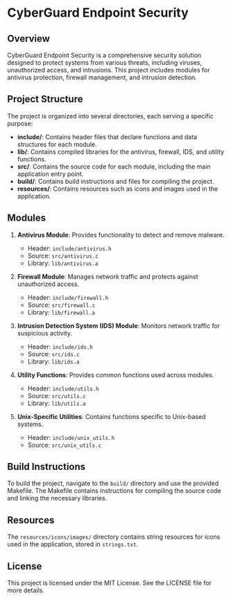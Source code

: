 # CyberGuard Endpoint Security

## Overview
CyberGuard Endpoint Security is a comprehensive security solution designed to protect systems from various threats, including viruses, unauthorized access, and intrusions. This project includes modules for antivirus protection, firewall management, and intrusion detection.

## Project Structure
The project is organized into several directories, each serving a specific purpose:

- **include/**: Contains header files that declare functions and data structures for each module.
- **lib/**: Contains compiled libraries for the antivirus, firewall, IDS, and utility functions.
- **src/**: Contains the source code for each module, including the main application entry point.
- **build/**: Contains build instructions and files for compiling the project.
- **resources/**: Contains resources such as icons and images used in the application.

## Modules
1. **Antivirus Module**: Provides functionality to detect and remove malware.
   - Header: `include/antivirus.h`
   - Source: `src/antivirus.c`
   - Library: `lib/antivirus.a`

2. **Firewall Module**: Manages network traffic and protects against unauthorized access.
   - Header: `include/firewall.h`
   - Source: `src/firewall.c`
   - Library: `lib/firewall.a`

3. **Intrusion Detection System (IDS) Module**: Monitors network traffic for suspicious activity.
   - Header: `include/ids.h`
   - Source: `src/ids.c`
   - Library: `lib/ids.a`

4. **Utility Functions**: Provides common functions used across modules.
   - Header: `include/utils.h`
   - Source: `src/utils.c`
   - Library: `lib/utils.a`

5. **Unix-Specific Utilities**: Contains functions specific to Unix-based systems.
   - Header: `include/unix_utils.h`
   - Source: `src/unix_utils.c`

## Build Instructions
To build the project, navigate to the `build/` directory and use the provided Makefile. The Makefile contains instructions for compiling the source code and linking the necessary libraries.

## Resources
The `resources/icons/images/` directory contains string resources for icons used in the application, stored in `strings.txt`.

## License
This project is licensed under the MIT License. See the LICENSE file for more details.